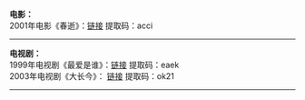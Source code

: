 **电影：**       
2001年电影《春逝》：[链接](https://pan.baidu.com/s/1LT-h3C34mVPYoPXOsjV3yg) 提取码：acci        

-----------------------------------------------------------------------------------------------------------------------------------------
**电视剧：**     
1999年电视剧《最爱是谁》：[链接](https://pan.baidu.com/s/178A-mxi_dABvke_vm7_Bfw) 提取码：eaek     
2003年电视剧《大长今》：  [链接](https://pan.baidu.com/s/1hF326yVrviR3Rv1TqQL91Q) 提取码：ok21 


------------------------------------------------------------------------------------------------------------------------------------------

